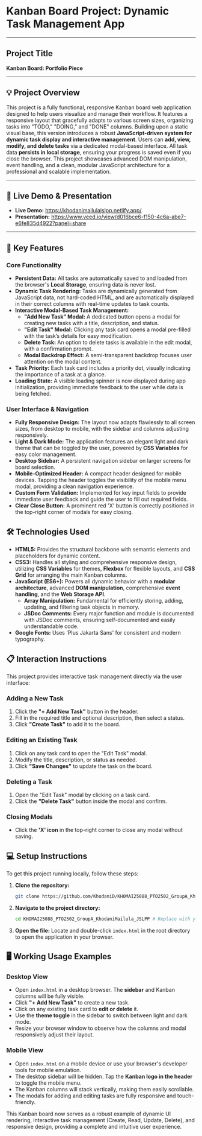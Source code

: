 # Kanban Board Project: Dynamic Task Management App

---

## Project Title

**Kanban Board: Portfolio Piece**

---

## 💡 Project Overview

This project is a fully functional, responsive Kanban board web application designed to help users visualize and manage their workflow. It features a responsive layout that gracefully adapts to various screen sizes, organizing tasks into "TODO," "DOING," and "DONE" columns. Building upon a static visual base, this version introduces a robust **JavaScript-driven system for dynamic task display and interactive management**. Users can **add, view, modify, and delete tasks** via a dedicated modal-based interface. All task data **persists in local storage**, ensuring your progress is saved even if you close the browser. This project showcases advanced DOM manipulation, event handling, and a clean, modular JavaScript architecture for a professional and scalable implementation.

---

## 🚀 Live Demo & Presentation

* **Live Demo:** https://khodanimailulajslpp.netlify.app/
* **Presentation:** https://www.veed.io/view/d016bce6-f150-4c6a-abe7-e6fe835d4922?panel=share

---

## 🌟 Key Features
### Core Functionality

* **Persistent Data:** All tasks are automatically saved to and loaded from the browser's **Local Storage**, ensuring data is never lost.
* **Dynamic Task Rendering:** Tasks are dynamically generated from JavaScript data, not hard-coded HTML, and are automatically displayed in their correct columns with real-time updates to task counts.
* **Interactive Modal-Based Task Management:**
  * **"Add New Task" Modal:** A dedicated button opens a modal for creating new tasks with a title, description, and status.
  * **"Edit Task" Modal:** Clicking any task card opens a modal pre-filled with the task’s details for easy modification.
  * **Delete Task:** An option to delete tasks is available in the edit modal, with a confirmation prompt.
  * **Modal Backdrop Effect:** A semi-transparent backdrop focuses user attention on the modal content.
* **Task Priority:** Each task card includes a priority dot, visually indicating the importance of a task at a glance.
* **Loading State:** A visible loading spinner is now displayed during app initialization, providing immediate feedback to the user while data is being fetched.

### User Interface & Navigation

* **Fully Responsive Design:** The layout now adapts flawlessly to all screen sizes, from desktop to mobile, with the sidebar and columns adjusting responsively.
* **Light & Dark Mode:** The application features an elegant light and dark theme that can be toggled by the user, powered by **CSS Variables** for easy color management.
* **Desktop Sidebar:** A persistent navigation sidebar on larger screens for board selection.
* **Mobile-Optimized Header:** A compact header designed for mobile devices. Tapping the header toggles the visibility of the mobile menu modal, providing a clean navigation experience.
* **Custom Form Validation:** Implemented for key input fields to provide immediate user feedback and guide the user to fill out required fields.
* **Clear Close Button:** A prominent red 'X' button is correctly positioned in the top-right corner of modals for easy closing.

## 🛠️ Technologies Used

* **HTML5:** Provides the structural backbone with semantic elements and placeholders for dynamic content.
* **CSS3:** Handles all styling and comprehensive responsive design, utilizing **CSS Variables** for themes, **Flexbox** for flexible layouts, and **CSS Grid** for arranging the main Kanban columns.
* **JavaScript (ES6+):** Powers all dynamic behavior with a **modular architecture**, advanced **DOM manipulation**, comprehensive **event handling**, and the **Web Storage API**.
  * **Array Manipulation:** Fundamental for efficiently storing, adding, updating, and filtering task objects in memory.
  * **JSDoc Comments:** Every major function and module is documented with JSDoc comments, ensuring self-documented and easily understandable code.
* **Google Fonts:** Uses 'Plus Jakarta Sans' for consistent and modern typography.

## 📋 Interaction Instructions

This project provides interactive task management directly via the user interface:

### Adding a New Task
1. Click the **"+ Add New Task"** button in the header.
2. Fill in the required title and optional description, then select a status.
3. Click **"Create Task"** to add it to the board.

### Editing an Existing Task

1. Click on any task card to open the "Edit Task" modal.
2. Modify the title, description, or status as needed.
3. Click **"Save Changes"** to update the task on the board.

### Deleting a Task

1. Open the "Edit Task" modal by clicking on a task card.
2. Click the **"Delete Task"** button inside the modal and confirm.

### Closing Modals

* Click the **'X' icon** in the top-right corner to close any modal without saving.

## 💻 Setup Instructions

To get this project running locally, follow these steps:

1. **Clone the repository:**

   ```bash
   git clone https://github.com/KhodaniD/KHOMAI25088_PTO2502_GroupA_KhodaniMailula_JSLPP
   ```

2. **Navigate to the project directory:**

   ```bash
   cd KHOMAI25088_PTO2502_GroupA_KhodaniMailula_JSLPP # Replace with your actual project folder name if different
   ```

3. **Open the file:**
   Locate and double-click `index.html` in the root directory to open the application in your browser.

## 🖥️ Working Usage Examples

### Desktop View

* Open `index.html` in a desktop browser. The **sidebar** and Kanban columns will be fully visible.
* Click **"+ Add New Task"** to create a new task.
* Click on any existing task card to **edit or delete** it.
* Use the **theme toggle** in the sidebar to switch between light and dark mode.
* Resize your browser window to observe how the columns and modal responsively adjust their layout.

### Mobile View
* Open `index.html` on a mobile device or use your browser's developer tools for mobile emulation.
* The desktop sidebar will be hidden. Tap the **Kanban logo in the header** to toggle the mobile menu.
* The Kanban columns will stack vertically, making them easily scrollable.
* The modals for adding and editing tasks are fully responsive and touch-friendly.

This Kanban board now serves as a robust example of dynamic UI rendering, interactive task management (Create, Read, Update, Delete), and responsive design, providing a complete and intuitive user experience.
